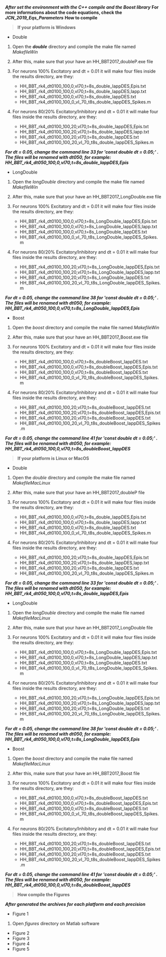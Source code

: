 
***After set the environment with the _C++ compile_ and the _Boost library_***
**For more informations about the code equations, check the _JCN_2019_Eqs_Parameters_**
**How to compile**
> **If your platform is Windows**
- Double
1. Open the **_double_** directory and compile the make file named *MakefileWin*		
2. After this, make sure that your have an HH_BBT2017_doubleP.exe file
3. For neurons 100% Excitatory and dt = 0.01 it will make four files inside the results directory, are they:
	 - HH_BBT_rk4_dt0100_100,0,vI70,t=8s_double_IappDES,Epis.txt
	 - HH_BBT_rk4_dt0100_100,0,vI70,t=8s_double_IappDES,Iapp.txt
	 - HH_BBT_rk4_dt0100_100,0,vI70,t=8s_double_IappDES.txt
	 - HH_BBT_rk4_dt0100_100_0_vI_70_t8s_double_IappDES_Spikes.m

4. For neurons 80/20% Excitatory/Inhibitory and dt = 0.01 it will make four files inside the results directory, are they:
	 - HH_BBT_rk4_dt0100_100,20,vI70,t=8s_double_IappDES,Epis.txt
	 - HH_BBT_rk4_dt0100_100,20,vI70,t=8s_double_IappDES,Iapp.txt
	 - HH_BBT_rk4_dt0100_100,20,vI70,t=8s_double_IappDES.txt
	 - HH_BBT_rk4_dt0100_100_20_vI_70_t8s_double_IappDES_Spikes.m

***For dt = 0.05, change the command line 33 for 'const double dt = 0.05;' .
The files will be renamed with dt050, for example: _HH_BBT_rk4_dt050_100,0,vI70,t=8s_double_IappDES,Epis_***

- LongDouble
1. Open the _longDouble_ directory and compile the make file named *MakefileWin*		
2. After this, make sure that your have an HH_BBT2017_LongDouble.exe file
3. For neurons 100% Excitatory and dt = 0.01 it will make four files inside the results directory, are they:
	 - HH_BBT_rk4_dt0100_100,0,vI70,t=8s_LongDouble_IappDES,Epis.txt
	 - HH_BBT_rk4_dt0100_100,0,vI70,t=8s_LongDouble_IappDES,Iapp.txt
	 - HH_BBT_rk4_dt0100_100,0,vI70,t=8s_LongDouble_IappDES.txt
	 - HH_BBT_rk4_dt0100_100_0_vI_70_t8s_LongDouble_IappDES_Spikes.m

4. For neurons 80/20% Excitatory/Inhibitory and dt = 0.01 it will make four files inside the results directory, are they:
	 - HH_BBT_rk4_dt0100_100,20,vI70,t=8s_LongDouble_IappDES,Epis.txt
	 - HH_BBT_rk4_dt0100_100,20,vI70,t=8s_LongDouble_IappDES,Iapp.txt
	 - HH_BBT_rk4_dt0100_100,20,vI70,t=8s_LongDouble_IappDES.txt
	 - HH_BBT_rk4_dt0100_100_20_vI_70_t8s_LongDouble_IappDES_Spikes.m

***For dt = 0.05, change the command line 38 for 'const double dt = 0.05;' .
The files will be renamed with dt050, for example: _HH_BBT_rk4_dt050_100,0,vI70,t=8s_LongDouble_IappDES,Epis_***

- Boost
1. Open the _boost_ directory and compile the make file named *MakefileWin*		
2. After this, make sure that your have an HH_BBT2017_Boost.exe file
3. For neurons 100% Excitatory and dt = 0.01 it will make four files inside the results directory, are they:
	 - HH_BBT_rk4_dt0100_100,0,vI70,t=8s_doubleBoost_IappDES.txt
	 - HH_BBT_rk4_dt0100_100,0,vI70,t=8s_doubleBoost_IappDES,Epis.txt
	 - HH_BBT_rk4_dt0100_100,0,vI70,t=8s_doubleBoost_IappDES.txt
	 - HH_BBT_rk4_dt0100_100_0_vI_70_t8s_doubleBoost_IappDES_Spikes.m

4. For neurons 80/20% Excitatory/Inhibitory and dt = 0.01 it will make four files inside the results directory, are they:
	 - HH_BBT_rk4_dt0100_100,20,vI70,t=8s_doubleBoost_IappDES.txt
	 - HH_BBT_rk4_dt0100_100,20,vI70,t=8s_doubleBoost_IappDES,Epis.txt
	 - HH_BBT_rk4_dt0100_100,20,vI70,t=8s_doubleBoost_IappDES.txt
	 - HH_BBT_rk4_dt0100_100_20_vI_70_t8s_doubleBoost_IappDES_Spikes.m

***For dt = 0.05, change the command line 41 for 'const double dt = 0.05;' .
The files will be renamed with dt050, for example: _HH_BBT_rk4_dt050_100,0,vI70,t=8s_doubleBoost_IappDES_***

> **If your platform is Linux or MacOS**

- Double
1. Open the _double_ directory and compile the make file named *MakefileMacLinux*		
2. After this, make sure that your have an HH_BBT2017_doubleP file
3. For neurons 100% Excitatory and dt = 0.01 it will make four files inside the results directory, are they:
	 - HH_BBT_rk4_dt0100_100,0,vI70,t=8s_double_IappDES,Epis.txt
	 - HH_BBT_rk4_dt0100_100,0,vI70,t=8s_double_IappDES,Iapp.txt
	 - HH_BBT_rk4_dt0100_100,0,vI70,t=8s_double_IappDES.txt
	 - HH_BBT_rk4_dt0100_100_0_vI_70_t8s_double_IappDES_Spikes.m

4. For neurons 80/20% Excitatory/Inhibitory and dt = 0.01 it will make four files inside the results directory, are they:
	 - HH_BBT_rk4_dt0100_100,20,vI70,t=8s_double_IappDES,Epis.txt
	 - HH_BBT_rk4_dt0100_100,20,vI70,t=8s_double_IappDES,Iapp.txt
	 - HH_BBT_rk4_dt0100_100,20,vI70,t=8s_double_IappDES.txt
	 - HH_BBT_rk4_dt0100_100_20_vI_70_t8s_double_IappDES_Spikes.m

***For dt = 0.05, change the command line 33 for 'const double dt = 0.05;' .
The files will be renamed with dt050, for example: _HH_BBT_rk4_dt050_100,0,vI70,t=8s_double_IappDES,Epis_***

- LongDouble
1. Open the _longDouble_ directory and compile the make file named *MakefileMacLinux*		
2. After this, make sure that your have an HH_BBT2017_LongDouble file
3. For neurons 100% Excitatory and dt = 0.01 it will make four files inside the results directory, are they:
	 - HH_BBT_rk4_dt0100_100,0,vI70,t=8s_LongDouble_IappDES,Epis.txt
	 - HH_BBT_rk4_dt0100_100,0,vI70,t=8s_LongDouble_IappDES,Iapp.txt
	 - HH_BBT_rk4_dt0100_100,0,vI70,t=8s_LongDouble_IappDES.txt
	 - HH_BBT_rk4_dt0100_100_0_vI_70_t8s_LongDouble_IappDES_Spikes.m

4. For neurons 80/20% Excitatory/Inhibitory and dt = 0.01 it will make four files inside the results directory, are they:
	 - HH_BBT_rk4_dt0100_100,20,vI70,t=8s_LongDouble_IappDES,Epis.txt
	 - HH_BBT_rk4_dt0100_100,20,vI70,t=8s_LongDouble_IappDES,Iapp.txt
	 - HH_BBT_rk4_dt0100_100,20,vI70,t=8s_LongDouble_IappDES.txt
	 - HH_BBT_rk4_dt0100_100_20_vI_70_t8s_LongDouble_IappDES_Spikes.m

***For dt = 0.05, change the command line 38 for 'const double dt = 0.05;' .
The files will be renamed with dt050, for example: _HH_BBT_rk4_dt050_100,0,vI70,t=8s_LongDouble_IappDES,Epis_***

- Boost
1. Open the _boost_ directory and compile the make file named *MakefileMacLinux*		
2. After this, make sure that your have an HH_BBT2017_Boost file
3. For neurons 100% Excitatory and dt = 0.01 it will make four files inside the results directory, are they:
	 - HH_BBT_rk4_dt0100_100,0,vI70,t=8s_doubleBoost_IappDES.txt
	 - HH_BBT_rk4_dt0100_100,0,vI70,t=8s_doubleBoost_IappDES,Epis.txt
	 - HH_BBT_rk4_dt0100_100,0,vI70,t=8s_doubleBoost_IappDES.txt
	 - HH_BBT_rk4_dt0100_100_0_vI_70_t8s_doubleBoost_IappDES_Spikes.m

4. For neurons 80/20% Excitatory/Inhibitory and dt = 0.01 it will make four files inside the results directory, are they:
	 - HH_BBT_rk4_dt0100_100,20,vI70,t=8s_doubleBoost_IappDES.txt
	 - HH_BBT_rk4_dt0100_100,20,vI70,t=8s_doubleBoost_IappDES,Epis.txt
	 - HH_BBT_rk4_dt0100_100,20,vI70,t=8s_doubleBoost_IappDES.txt
	 - HH_BBT_rk4_dt0100_100_20_vI_70_t8s_doubleBoost_IappDES_Spikes.m

***For dt = 0.05, change the command line 41 for 'const double dt = 0.05;' .
The files will be renamed with dt050, for example: _HH_BBT_rk4_dt050_100,0,vI70,t=8s_doubleBoost_IappDES_***
> **How compile the Figures**

***After generated the archives for each platform and each precision***
- Figure 1
1. Open _figures_ directory on Matlab software
- Figure 2 
- Figure 3 
- Figure 4 
- Figure 5 
